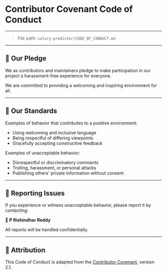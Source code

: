 # Contributor Covenant Code of Conduct
---

> File path: `salary-predictor/CODE_OF_CONDUCT.md`

---


## 💬 Our Pledge

We as contributors and maintainers pledge to make participation in our project a harassment-free experience for everyone.

We are committed to providing a welcoming and inspiring environment for all.

---

## 🤝 Our Standards

Examples of behavior that contributes to a positive environment:

- Using welcoming and inclusive language
- Being respectful of differing viewpoints
- Gracefully accepting constructive feedback

Examples of unacceptable behavior:

- Disrespectful or discriminatory comments
- Trolling, harassment, or personal attacks
- Publishing others' private information without consent

---

## 🙋 Reporting Issues

If you experience or witness unacceptable behavior, please report it by contacting:

📧 **P Rishindhar Reddy**

All reports will be handled confidentially.

---

## 📌 Attribution

This Code of Conduct is adapted from the [Contributor Covenant](https://www.contributor-covenant.org/), version 2.1.
